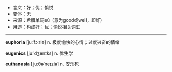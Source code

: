 - <span class="definition">含义：好；优；愉悦</span>
- <span class="definition">变体：无</span>
- <span class="definition">来源：希腊单词eú（意为good或well，即好）</span>
- <span class="definition">用途：构成好；优；愉悦相关词汇</span>

---

<span class="vocabulary">**euphoria**</span> [juːˈfɔːriə] n. 极度愉快的心情；过度兴奋的情绪

<span class="vocabulary">**eugenics**</span> [juːˈdʒenɪks] n. 优生学

<span class="vocabulary">**euthanasia**</span> [ˌjuːθəˈneɪziə] n. 安乐死
